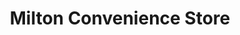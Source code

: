---
title: "Milton Convenience Store"
url: /edinburgh/milton-convenience-store/
shop: Lebensmittel
---